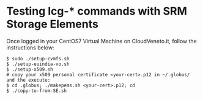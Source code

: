 # Testing lcg-* commands with SRM Storage Elements
Once logged in your CentOS7 Virtual Machine on CloudVeneto.it, follow the instructions below: 
```
$ sudo ./setup-cvmfs.sh
$ ./setup-euindia-vo.sh
$ ./setup-x509.sh
# copy your x509 personal certificate <your-cert>.p12 in ~/.globus/ and the execute:
$ cd .globus; ./makepems.sh <your-cert>.p12; cd
$ ./copy-to-from-SE.sh
```
